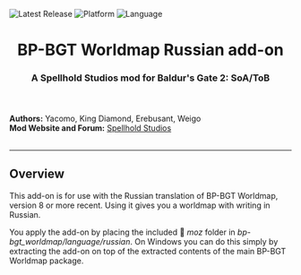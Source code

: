 
![Latest Release](https://img.shields.io/github/v/release/SpellholdStudios/BP-BGT-Worldmap_Russian_addon?include_prereleases&color=darkred)
![Platform](https://img.shields.io/static/v1?label=platform&message=windows&color=informational)
![Language](https://img.shields.io/static/v1?label=language&message=Russian&color=limegreen)

<div align="center"><h1></a>BP-BGT Worldmap Russian add-on</h1>

<h3>A Spellhold Studios mod for Baldur's Gate 2: SoA/ToB<h3>

</div><br />


**Authors:** Yacomo, King Diamond, Erebusant, Weigo  
**Mod Website and Forum:** <a href="http://www.shsforums.net/forum/401-worldmap/">Spellhold Studios</a><br /><br />


<hr>


## Overview

This add-on is for use with the Russian translation of BP-BGT Worldmap, version 8 or more recent. Using it gives you a worldmap with writing in Russian.

You apply the add-on by placing the included :file_folder: *moz* folder in *bp-bgt_worldmap/language/russian*. On Windows you can do this simply by extracting the add-on on top of the extracted contents of the main BP-BGT Worldmap package.

